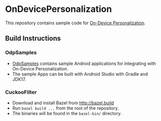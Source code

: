 # OnDevicePersonalization

This repository contains sample code for [On-Device Personalization](https://developers.google.com/privacy-sandbox/protections/on-device-personalization).


## Build Instructions

### OdpSamples

- [OdpSamples](OdpSamples) contains sample Android applications for integrating with On-Device Personalization.
- The sample Apps can be built with Android Studio with Gradle and JDK17.

### CuckooFilter

- Download and install Bazel from http://bazel.build
- Run `bazel build ...` from the root of the repository.
- The binaries will be found in the `bazel-bin/` directory.
